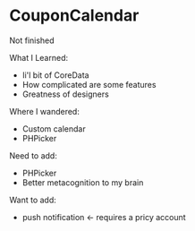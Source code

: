 # CouponCalendar

Not finished

What I Learned:
- li'l bit of CoreData
- How complicated are some features
- Greatness of designers

Where I wandered:
- Custom calendar
- PHPicker

Need to add:
- PHPicker
- Better metacognition to my brain

Want to add: 
- push notification <- requires a pricy account
